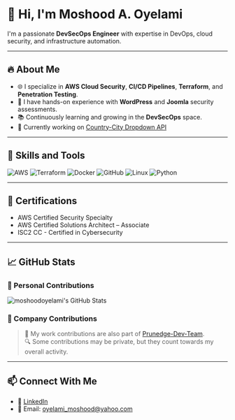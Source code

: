 # 👋 Hi, I'm Moshood A. Oyelami 
I'm a passionate **DevSecOps Engineer** with expertise in DevOps, cloud security, and infrastructure automation.

---

## 🔥 About Me
- 🌐 I specialize in **AWS Cloud Security**, **CI/CD Pipelines**, **Terraform**, and **Penetration Testing**.
- 🔐 I have hands-on experience with **WordPress** and **Joomla** security assessments.
- 📚 Continuously learning and growing in the **DevSecOps** space.
- 🌱 Currently working on [Country-City Dropdown API](https://github.com/moshoodoyelami/country-city-dropdown-api)

---

## 🚀 Skills and Tools
![AWS](https://img.shields.io/badge/AWS-FF9900?style=flat-square&logo=amazonaws&logoColor=white)
![Terraform](https://img.shields.io/badge/Terraform-623CE4?style=flat-square&logo=terraform&logoColor=white)
![Docker](https://img.shields.io/badge/Docker-2496ED?style=flat-square&logo=docker&logoColor=white)
![GitHub](https://img.shields.io/badge/GitHub-181717?style=flat-square&logo=github&logoColor=white)
![Linux](https://img.shields.io/badge/Linux-FCC624?style=flat-square&logo=linux&logoColor=black)
![Python](https://img.shields.io/badge/Python-3776AB?style=flat-square&logo=python&logoColor=white)

---

## 🏅 Certifications
- AWS Certified Security Specialty
- AWS Certified Solutions Architect – Associate
- ISC2 CC - Certified in Cybersecurity

---

## 📈 GitHub Stats
### 🔹 Personal Contributions
![moshoodoyelami's GitHub Stats](https://github-readme-stats.vercel.app/api?username=moshoodoyelami&show_icons=true&theme=radical)

### 🔸 Company Contributions
> 🚀 My work contributions are also part of [Prunedge-Dev-Team](https://github.com/Prunedge-Dev-Team).  
> 🔍 Some contributions may be private, but they count towards my overall activity.

---

## 📫 Connect With Me
- 💼 [LinkedIn](https://www.linkedin.com/in/oyelami-moshood-4059a3180)
- 📧 Email: [oyelami_moshood@yahoo.com](mailto:oyelami_moshood@yahoo.com)
